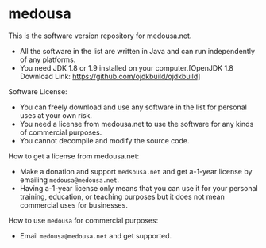 # medousa
This is the software version repository for medousa.net.
- All the software in the list are written in Java and can run independently of any platforms.
- You need JDK 1.8 or 1.9 installed on your computer.[OpenJDK 1.8 Download Link: https://github.com/ojdkbuild/ojdkbuild]



Software License:
- You can freely download and use any software in the list for personal uses at your own risk.
- You need a license from medousa.net to use the software for any kinds of commercial purposes.
- You cannot decompile and modify the source code.



How to get a license from medousa.net:
- Make a donation and support `medsousa.net` and get a-1-year license by emailing `medousa@medousa.net`.
- Having a-1-year license only means that you can use it for your personal training, education, or teaching purposes but it does not mean commercial uses 
  for businesses.



How to use `medousa` for commercial purposes:
- Email `medousa@medousa.net` and get supported.
